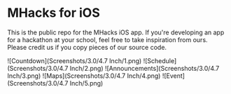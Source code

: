 MHacks for iOS
==============

This is the public repo for the MHacks iOS app. If you're developing an app for a hackathon at your school, feel free to take inspiration from ours. Please credit us if you copy pieces of our source code.

![Countdown](Screenshots/3.0/4.7 Inch/1.png)
![Schedule](Screenshots/3.0/4.7 Inch/2.png)
![Announcements](Screenshots/3.0/4.7 Inch/3.png)
![Maps](Screenshots/3.0/4.7 Inch/4.png)
![Event](Screenshots/3.0/4.7 Inch/5.png)
